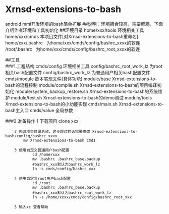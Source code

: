 # Xrnsd-extensions-to-bash   
android mmi开发环境的bash简单扩展
##说明：环境耦合较高，需要解耦，下面介绍作者环境和工具初始化
##环境目录
		home/xxx/tools     环境相关工具
		home/xxx/cmds      本项目文件[对Xrnsd-extensions-to-bash重命名]
		home/xxx/.bashrc   为home/xxx/cmds/config/bashrc_xxxx的软连
		/root/.bashrc      为home/xxx/cmds/config/bashrc_root_xxxx的软连

		
##工具				
###1.工程结构
		cmds/config     					环境相关工具
			config/bashrc_root_work_lz     	为root相关bash配置文件
			config/bashrc_work_lz     		为普通用户相关bash配置文件
		cmds/module     					脚本实现文件[具体功能]
			module/base     				Xrnsd-extensions-to-bash的流程控制
			module/compile.sh     			Xrnsd-extensions-to-bash的项目编译初始化
			module/system_backup_restore.sh Xrnsd-extensions-to-bash的系统维护
			module/test.sh     				Xrnsd-extensions-to-bash的demo测试
			module/tools     				Xrnsd-extensions-to-bash的小功能实现
		cmds/main.sh     					Xrnsd-extensions-to-bash主入口
		cmds/value     						全局参数
				
###2.准备操作
		1 下载项目
			clone xxx
			
		2 修改项目目录名称，这步跳过的话需要修改 Xrnsd-extensions-to-bash/config/bashrc_xxxx
			mv Xrnsd-extensions-to-bash cmds
		
		3 使用自定义普通用户bash配置
				cd /home/xxx
				mv .bashrc .bashrc_base.backup
				#bashrc_xxx默认为bashrc_work_lz
				ln -s cmds/config/bashrc_xxx
				
		4 使用自定义root用户bash配置
				cd /root
				mv .bashrc .bashrc_base.backup
				#bashrc_xxx默认为bashrc_root_work_lz
				ln -s /home/xxxx/cmds/config/bashrc_root_xxx
				
		5 输入xc 查看帮助
